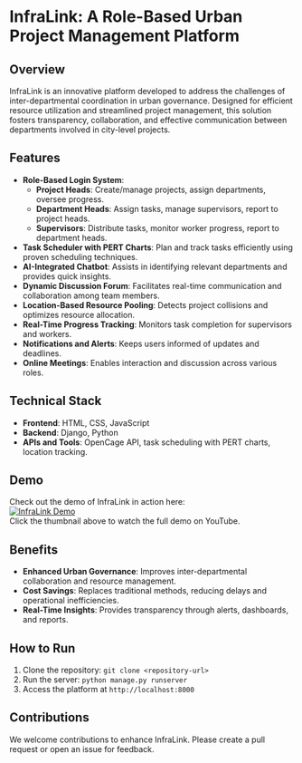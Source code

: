 # InfraLink: A Role-Based Urban Project Management Platform

## Overview
InfraLink is an innovative platform developed to address the challenges of inter-departmental coordination in urban governance. Designed for efficient resource utilization and streamlined project management, this solution fosters transparency, collaboration, and effective communication between departments involved in city-level projects.

## Features
- **Role-Based Login System**: 
  - **Project Heads**: Create/manage projects, assign departments, oversee progress.
  - **Department Heads**: Assign tasks, manage supervisors, report to project heads.
  - **Supervisors**: Distribute tasks, monitor worker progress, report to department heads.
- **Task Scheduler with PERT Charts**: Plan and track tasks efficiently using proven scheduling techniques.
- **AI-Integrated Chatbot**: Assists in identifying relevant departments and provides quick insights.
- **Dynamic Discussion Forum**: Facilitates real-time communication and collaboration among team members.
- **Location-Based Resource Pooling**: Detects project collisions and optimizes resource allocation.
- **Real-Time Progress Tracking**: Monitors task completion for supervisors and workers.
- **Notifications and Alerts**: Keeps users informed of updates and deadlines.
- **Online Meetings**: Enables interaction and discussion across various roles.

## Technical Stack
- **Frontend**: HTML, CSS, JavaScript
- **Backend**: Django, Python
- **APIs and Tools**: OpenCage API, task scheduling with PERT charts, location tracking.

## Demo
Check out the demo of InfraLink in action here:  
[![InfraLink Demo](https://img.youtube.com/vi/H2G3MTutKuE/0.jpg)](https://youtu.be/H2G3MTutKuE)  
Click the thumbnail above to watch the full demo on YouTube.

## Benefits
- **Enhanced Urban Governance**: Improves inter-departmental collaboration and resource management.
- **Cost Savings**: Replaces traditional methods, reducing delays and operational inefficiencies.
- **Real-Time Insights**: Provides transparency through alerts, dashboards, and reports.

## How to Run
1. Clone the repository: `git clone <repository-url>`
2. Run the server: `python manage.py runserver`
3. Access the platform at `http://localhost:8000`

## Contributions
We welcome contributions to enhance InfraLink. Please create a pull request or open an issue for feedback.
